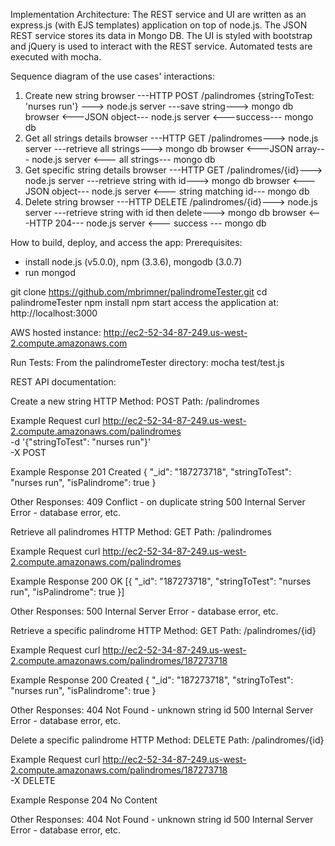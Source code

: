 Implementation Architecture:
The REST service and UI are written as an express.js (with EJS templates) application on top of node.js.  The JSON REST 
service stores its data in Mongo DB.  The UI is styled with bootstrap and jQuery is used to interact with the REST 
service.  Automated tests are executed with mocha.  


Sequence diagram of the use cases' interactions:
1) Create new string
browser ---HTTP POST /palindromes {stringToTest: 'nurses run'} ---> node.js server ---save string---> mongo db
browser <---JSON object--- node.js server <---success--- mongo db
2) Get all strings details
browser ---HTTP GET /palindromes---> node.js server ---retrieve all strings---> mongo db
browser <---JSON array--- node.js server <--- all strings--- mongo db
3) Get specific string details
browser ---HTTP GET /palindromes/{id}---> node.js server ---retrieve string with id---> mongo db
browser <---JSON object--- node.js server <--- string matching id--- mongo db
4) Delete string
browser ---HTTP DELETE /palindromes/{id}---> node.js server ---retrieve string with id then delete---> mongo db
browser <---HTTP 204--- node.js server <--- success --- mongo db


How to build, deploy, and access the app:
Prerequisites:
- install node.js (v5.0.0), npm (3.3.6), mongodb (3.0.7)
- run mongod

git clone https://github.com/mbrimner/palindromeTester.git
cd palindromeTester
npm install
npm start
access the application at: http://localhost:3000


AWS hosted instance:
http://ec2-52-34-87-249.us-west-2.compute.amazonaws.com


Run Tests:
From the palindromeTester directory:
mocha test/test.js


REST API documentation:

Create a new string
HTTP Method: POST
Path: /palindromes

Example Request
curl http://ec2-52-34-87-249.us-west-2.compute.amazonaws.com/palindromes \
-d '{"stringToTest": "nurses run"}' \
-X POST

Example Response
201 Created
{
    "_id": "187273718",
    "stringToTest": "nurses run",
    "isPalindrome": true
}

Other Responses:
409 Conflict - on duplicate string
500 Internal Server Error - database error, etc.


Retrieve all palindromes
HTTP Method: GET
Path: /palindromes

Example Request
curl http://ec2-52-34-87-249.us-west-2.compute.amazonaws.com/palindromes 

Example Response
200 OK
[{
    "_id": "187273718",
    "stringToTest": "nurses run",
    "isPalindrome": true
}]

Other Responses:
500 Internal Server Error - database error, etc.


Retrieve a specific palindrome
HTTP Method: GET
Path: /palindromes/{id}

Example Request
curl http://ec2-52-34-87-249.us-west-2.compute.amazonaws.com/palindromes/187273718

Example Response
200 Created
{
    "_id": "187273718",
    "stringToTest": "nurses run",
    "isPalindrome": true
}

Other Responses:
404 Not Found - unknown string id
500 Internal Server Error - database error, etc.


Delete a specific palindrome
HTTP Method: DELETE
Path: /palindromes/{id}

Example Request
curl http://ec2-52-34-87-249.us-west-2.compute.amazonaws.com/palindromes/187273718 \
-X DELETE

Example Response
204 No Content

Other Responses:
404 Not Found - unknown string id
500 Internal Server Error - database error, etc.

